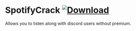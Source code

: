 # SpotifyCrack [![Download](https://media.wtf/31024660)](https://betterdiscord.net/ghdl?id=3519 "SpotifyCrack")
Allows you to listen along with discord users without premium.
